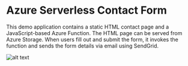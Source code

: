 # Azure Serverless Contact Form

This demo application contains a static HTML contact page and a JavaScript-based Azure Function. The HTML page can be served from Azure Storage. When users fill out and submit the form, it invokes the function and sends the form details via email using SendGrid.

![alt text](https://user-images.githubusercontent.com/5126491/49945168-77583e00-fea9-11e8-804e-06eef314aa26.png "README Image")


